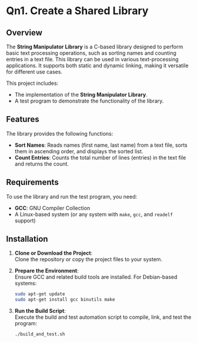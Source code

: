 # Qn1. Create a Shared Library

## Overview

The **String Manipulator Library** is a C-based library designed to perform basic text processing operations, such as sorting names and counting entries in a text file. This library can be used in various text-processing applications. It supports both static and dynamic linking, making it versatile for different use cases.

This project includes:
- The implementation of the **String Manipulator Library**.
- A test program to demonstrate the functionality of the library.

## Features

The library provides the following functions:
- **Sort Names**: Reads names (first name, last name) from a text file, sorts them in ascending order, and displays the sorted list.
- **Count Entries**: Counts the total number of lines (entries) in the text file and returns the count.

## Requirements

To use the library and run the test program, you need:
- **GCC**: GNU Compiler Collection
- A Linux-based system (or any system with `make`, `gcc`, and `readelf` support)

## Installation

1. **Clone or Download the Project**:  
   Clone the repository or copy the project files to your system.

2. **Prepare the Environment**:  
   Ensure GCC and related build tools are installed. For Debian-based systems:
   ```bash
   sudo apt-get update
   sudo apt-get install gcc binutils make
   ```

3. **Run the Build Script**:  
   Execute the build and test automation script to compile, link, and test the program:
   ```bash
   ./build_and_test.sh
   ```
